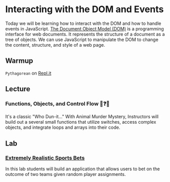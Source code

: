 # Interacting with the DOM and Events

Today we will be learning how to interact with the DOM and how to handle events in JavaScript. [The Document Object Model (DOM)](https://developer.mozilla.org/en-US/docs/Web/API/Document_Object_Model) is a programming interface for web documents. It represents the structure of a document as a tree of objects. We can use JavaScript to manipulate the DOM to change the content, structure, and style of a web page.

## Warmup

`Pythagorean` on [Repl.it](https://replit.com/team/bcodeworks-spring23)

## Lecture

### Functions, Objects, and Control Flow 🦙❓🐊
It's a classic "Who Dun-it..." With Animal Murder Mystery, Instructors will build out a several small functions that utilize switches, access complex objects, and integrate loops and arrays into their code. 

## Lab

### [Extremely Realistic Sports Bets](assignments/03-sports-bets.md)

In this lab students will build an application that allows users to bet on the outcome of two teams given random player assignments. 
